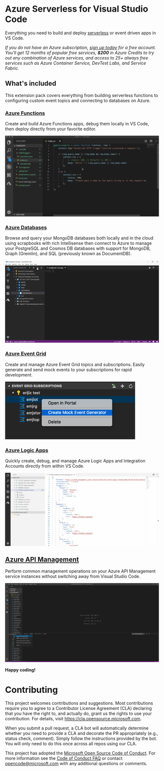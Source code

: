 # Azure Serverless for Visual Studio Code

Everything you need to build and deploy
[serverless](https://azure.microsoft.com/en-us/overview/serverless-computing/)
or event driven apps in VS Code.

_If you do not have an Azure subscription,
[sign up today](https://azure.microsoft.com/en-us/free/?b=16.48) for a free
account. You'll get 12 months of popular free services, **\$200** in Azure
Credits to try out any combination of Azure services, and access to 25+ always
free services such as Azure Container Service, DevTest Labs, and Service
Fabric._

## What's included

This extension pack covers everything from building serverless functions to
configuring custom event topics and connecting to databases on Azure.

### [Azure Functions](https://marketplace.visualstudio.com/items?itemName=ms-azuretools.vscode-azurefunctions)

Create and build Azure Functions apps, debug them locally in VS Code, then
deploy directly from your favorite editor.

![Debug Functions locally](resources/readme/functions-debug.gif)

### [Azure Databases](https://marketplace.visualstudio.com/items?itemName=ms-azuretools.vscode-cosmosdb)

Browse and query your MongoDB databases both locally and in the cloud using
scrapbooks with rich Intellisense then connect to Azure to manage your
PostgreSQL and Cosmos DB databases with support for MongoDB, Graph (Gremlin),
and SQL (previously known as DocumentDB).

![Cosmos DB Scrapbooks](resources/readme/cosmos-scrapbook.gif)

### [Azure Event Grid](https://marketplace.visualstudio.com/items?itemName=ms-azuretools.vscode-azureeventgrid)

Create and manage Azure Event Grid topics and subscriptions. Easily generate and
send mock events to your subscriptions for rapid development.

![Create Mock events](resources/readme/create-mock-eventgrid.png)

### [Azure Logic Apps](https://marketplace.visualstudio.com/items?itemName=ms-azuretools.vscode-logicapps)

Quickly create, debug, and manage Azure Logic Apps and Integration Accounts
directly from within VS Code.

![Open in Designer](resources/readme/open-in-designer.gif)

## [Azure API Management](https://marketplace.visualstudio.com/items?itemName=ms-azuretools.vscode-apimanagement)

Perform common management operations on your Azure API Management service
instances without switching away from Visual Studio Code.

![Import Functions](resources/readme/import-function.gif)

**Happy coding!**

# Contributing

This project welcomes contributions and suggestions. Most contributions require
you to agree to a Contributor License Agreement (CLA) declaring that you have
the right to, and actually do, grant us the rights to use your contribution. For
details, visit https://cla.opensource.microsoft.com.

When you submit a pull request, a CLA bot will automatically determine whether
you need to provide a CLA and decorate the PR appropriately (e.g., status check,
comment). Simply follow the instructions provided by the bot. You will only need
to do this once across all repos using our CLA.

This project has adopted the
[Microsoft Open Source Code of Conduct](https://opensource.microsoft.com/codeofconduct/).
For more information see the
[Code of Conduct FAQ](https://opensource.microsoft.com/codeofconduct/faq/) or
contact [opencode@microsoft.com](mailto:opencode@microsoft.com) with any
additional questions or comments.
